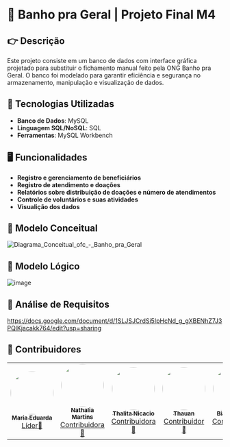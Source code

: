 # :shower: Banho pra Geral | Projeto Final M4

## :point_right: Descrição
Este projeto consiste em um banco de dados com interface gráfica projetado para substituir o fichamento manual feito pela ONG Banho pra Geral. O banco foi modelado para garantir eficiência e segurança no armazenamento, manipulação e visualização de dados.


## :wrench: Tecnologias Utilizadas
- **Banco de Dados**: MySQL
- **Linguagem SQL/NoSQL**: SQL
- **Ferramentas**: MySQL Workbench

## :desktop_computer: Funcionalidades
- **Registro e gerenciamento de beneficiários**
- **Registro de atendimento e doações**
- **Relatórios sobre distribuição de doações e número de atendimentos**
- **Controle de voluntários e suas atividades**
- **Visualição dos dados**


## :safety_pin: Modelo Conceitual
![Diagrama_Conceitual_ofc_-_Banho_pra_Geral](https://github.com/user-attachments/assets/fbca2ffc-cac7-4695-b897-0e315b5575c2)


## :safety_pin: Modelo Lógico 
![image](https://github.com/user-attachments/assets/b58b592a-0744-44be-b813-0e767219f423)



## :safety_pin: Análise de Requisitos 
https://docs.google.com/document/d/1SLJSJCrdSi5IpHcNd_g_gXBENhZ7J3PQlKjacakk764/edit?usp=sharing


## :space_invader: Contribuidores
<table>
  <tr>
     <td align="center">
      <a href="#"><img style="border-radius: 50%;" src="https://github.com/user-attachments/assets/8520495f-4fb5-4ec3-a7f6-a4c212785395" width="100px;" alt=""/>
      <br /><sub><b>Maria Eduarda</b></sub></a><br/><a href="https://www.linkedin.com/in/maria-eduarda-sant%E2%80%99anna-09a342301/" title="Contribuidor">Líder🚀</a>
    </td>
    <td align="center">
      <a href="#"><img style="border-radius: 50%;" src="https://github.com/user-attachments/assets/7750efda-4c62-48f7-b3e6-7e3d57cf434a" width="100px;" alt=""/>
      <br /><sub><b>Nathalia Martins</b></sub></a><br /><a href="https://www.linkedin.com/in/nathalia-flores-1811n2004/" title="Contribuidor">Contribuidora🚀</a>
    </td>
    <td align="center">
      <a href="#"><img style="border-radius: 50%;" src="https://github.com/user-attachments/assets/75b01164-6ec7-4ab9-aac4-2a386fb531e0" width="100px" alt=""/>
      <br /><sub><b>Thalita Nicacio</b></sub></a><br /><a href="https://www.linkedin.com/in/thalita-ribeiro-0022292b5/" title="Contribuidor">Contribuidora🚀</a>
    </td>
    <td align="center">
      <a href="#"><img style="border-radius: 50%;" src="https://github.com/user-attachments/assets/be503ce4-e95a-4f28-8563-1b804c221c1b" width="100px;" alt=""/>
      <br /><sub><b>Thauan</b></sub></a><br /><a href="https://www.linkedin.com/in/thauan-carneiro-0428th/" title="Contribuidor">Contribuidor🚀</a>
    </td>
    <td align="center">
      <a href="#"><img style="border-radius: 50%;" src="https://github.com/user-attachments/assets/88d949ca-a7a7-4be3-934e-ce1bd1ae8657" width="100px;" alt=""/>
      <br /><sub><b>Biatriz Vilela</b></sub></a><br /><a href="https://www.linkedin.com/in/bia-vilela-795b0134a/" title="Contribuidor">Contribuidora🚀</a>
    </td>
    <td align="center">
      <a href="#"><img style="border-radius: 50%;" src="https://github.com/user-attachments/assets/c3883794-fae5-4261-a50f-c05e7bf5a57b" width="100px;" alt=""/>
      <br /><sub><b>Mateus Felipe</b></sub></a><br /><a href="https://www.linkedin.com/in/mateus-felipe-1a853734a/" title="Contribuidor">Contribuidor🚀</a>
    </td>
    <td align="center">
      <a href="#"><img style="border-radius: 50%;" src="https://github.com/user-attachments/assets/57c1ed49-fde5-4f05-bcc7-6fd8d8f6874f" width="100px;" alt=""/>
      <br /><sub><b>Gabrielly Pimentel</b></sub></a><br /><a href="https://www.linkedin.com/in/gabrielly-pimentel-18a33a2b1/" title="Contribuidor">Contribuidora🚀</a>
    </td>
  </tr>
</table>

